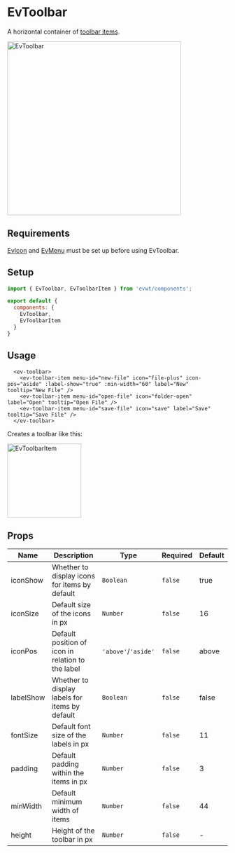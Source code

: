# EvToolbar

A horizontal container of [toolbar items](/EvToolbarItem).

<img width="397" alt="EvToolbar" src="https://user-images.githubusercontent.com/611996/90095800-53d93c80-dcf7-11ea-86d4-b7a558631432.png">

## Requirements

[EvIcon](/EvIcon) and [EvMenu](/EvMenu) must be set up before using EvToolbar.

## Setup

```js
import { EvToolbar, EvToolbarItem } from 'evwt/components';

export default {
  components: {
    EvToolbar,
    EvToolbarItem
  }
}
```

## Usage
```vue
  <ev-toolbar>
    <ev-toolbar-item menu-id="new-file" icon="file-plus" icon-pos="aside" :label-show="true" :min-width="60" label="New" tooltip="New File" />
    <ev-toolbar-item menu-id="open-file" icon="folder-open" label="Open" tooltip="Open File" />
    <ev-toolbar-item menu-id="save-file" icon="save" label="Save" tooltip="Save File" />
  </ev-toolbar>
```

Creates a toolbar like this:

<img width="169" alt="EvToolbarItem" src="https://user-images.githubusercontent.com/611996/90179446-15816300-dd73-11ea-8f9f-ada722c0c7ba.png">



## Props

<!-- @vuese:EvToolbar:props:start -->
|Name|Description|Type|Required|Default|
|---|---|---|---|---|
|iconShow|Whether to display icons for items by default|`Boolean`|`false`|true|
|iconSize|Default size of the icons in px|`Number`|`false`|16|
|iconPos|Default position of icon in relation to the label|`'above'`/`'aside'`|`false`|above|
|labelShow|Whether to display labels for items by default|`Boolean`|`false`|false|
|fontSize|Default font size of the labels in px|`Number`|`false`|11|
|padding|Default padding within the items in px|`Number`|`false`|3|
|minWidth|Default minimum width of items|`Number`|`false`|44|
|height|Height of the toolbar in px|`Number`|`false`|-|

<!-- @vuese:EvToolbar:props:end -->






